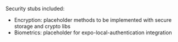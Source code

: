 Security stubs included:
- Encryption: placeholder methods to be implemented with secure storage and crypto libs
- Biometrics: placeholder for expo-local-authentication integration


